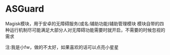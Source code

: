 # ASGuard
Magisk模块，用于安卓的无障碍服务(或名:辅助功能)辅助管理模块
模块自带的四种运行机制尽可能满足大部分人对无障碍功能需要时就开启，不需要的时候忽视的需求

注:我是小fw，做的不太好，如果喜欢的话可以点亮小星星
